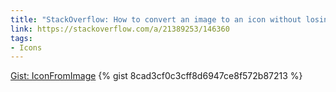 ```yaml
---
title: "StackOverflow: How to convert an image to an icon without losing transparency?"
link: https://stackoverflow.com/a/21389253/146360
tags:
- Icons
---
```

<noscript>
  <a href="https://gist.github.com/8cad3cf0c3cff8d6947ce8f572b87213">Gist: IconFromImage</a>
</noscript>
{% gist 8cad3cf0c3cff8d6947ce8f572b87213 %}
